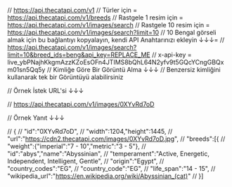 // https://api.thecatapi.com/v1
// Türler için = https://api.thecatapi.com/v1/breeds
// Rastgele 1 resim için = https://api.thecatapi.com/v1/images/search
// Rastgele 10 resim için = https://api.thecatapi.com/v1/images/search?limit=10
// 10 Bengal görseli almak için bu bağlantıyı kopyalayın, kendi API Anahtarınızı ekleyin ↓↓↓= 
// https://api.thecatapi.com/v1/images/search?limit=10&breed_ids=beng&api_key=REPLACE_ME
// x-api-key = live_ybPNajhKkgmAzzKZoEsOFn4JTIMS8bQhL64N2yfv9t5GQcYCngGBQxm01sn5Qq5y
// Kimliğe Göre Bir Görüntü Alma ↓↓↓
// Benzersiz kimliğini kullanarak tek bir Görüntüyü alabilirsiniz

// Örnek İstek URL'si ↓↓↓

// https://api.thecatapi.com/v1/images/0XYvRd7oD

// Örnek Yanıt ↓↓↓

// {
// "id":"0XYvRd7oD",
// "width":1204,"height":1445,
// "url":"https://cdn2.thecatapi.com/images/0XYvRd7oD.jpg",
// "breeds":[{
//     "weight":{"imperial":"7  -  10","metric":"3 - 5"},
//     "id":"abys","name":"Abyssinian",
//     "temperament":"Active, Energetic, Independent, Intelligent, Gentle",
//     "origin":"Egypt",
//     "country_codes":"EG",
//     "country_code":"EG",
//     "life_span":"14 - 15",
//     "wikipedia_url":"https://en.wikipedia.org/wiki/Abyssinian_(cat)"
// }]

